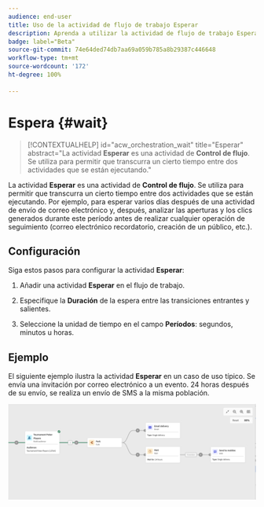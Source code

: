 ```yaml
---
audience: end-user
title: Uso de la actividad de flujo de trabajo Esperar
description: Aprenda a utilizar la actividad de flujo de trabajo Esperar
badge: label="Beta"
source-git-commit: 74e64ded74db7aa69a059b785a8b29387c446648
workflow-type: tm+mt
source-wordcount: '172'
ht-degree: 100%

---
```



# Espera {#wait}


>[!CONTEXTUALHELP]
>id="acw_orchestration_wait"
>title="Esperar"
>abstract="La actividad **Esperar** es una actividad de **Control de flujo**. Se utiliza para permitir que transcurra un cierto tiempo entre dos actividades que se están ejecutando."


La actividad **Esperar** es una actividad de **Control de flujo**. Se utiliza para permitir que transcurra un cierto tiempo entre dos actividades que se están ejecutando. Por ejemplo, para esperar varios días después de una actividad de envío de correo electrónico y, después, analizar las aperturas y los clics generados durante este período antes de realizar cualquier operación de seguimiento (correo electrónico recordatorio, creación de un público, etc.).

## Configuración

Siga estos pasos para configurar la actividad **Esperar**:

1. Añadir una actividad **Esperar** en el flujo de trabajo.

1. Especifique la **Duración** de la espera entre las transiciones entrantes y salientes.

1. Seleccione la unidad de tiempo en el campo **Períodos**: segundos, minutos u horas.

## Ejemplo

El siguiente ejemplo ilustra la actividad **Esperar** en un caso de uso típico. Se envía una invitación por correo electrónico a un evento. 24 horas después de su envío, se realiza un envío de SMS a la misma población.

![](../assets/workflow-wait-example.png)

